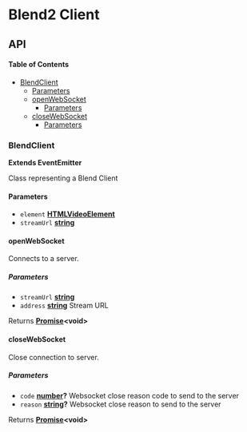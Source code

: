# Blend2 Client

## API

<!-- Generated by documentation.js. Update this documentation by updating the source code. -->

#### Table of Contents

-   [BlendClient](#blendclient)
    -   [Parameters](#parameters)
    -   [openWebSocket](#openwebsocket)
        -   [Parameters](#parameters-1)
    -   [closeWebSocket](#closewebsocket)
        -   [Parameters](#parameters-2)

### BlendClient

**Extends EventEmitter**

Class representing a Blend Client

#### Parameters

-   `element` **[HTMLVideoElement](https://developer.mozilla.org/docs/Web/API/HTMLVideoElement)** 
-   `streamUrl` **[string](https://developer.mozilla.org/docs/Web/JavaScript/Reference/Global_Objects/String)** 

#### openWebSocket

Connects to a server.

##### Parameters

-   `streamUrl` **[string](https://developer.mozilla.org/docs/Web/JavaScript/Reference/Global_Objects/String)** 
-   `address` **[string](https://developer.mozilla.org/docs/Web/JavaScript/Reference/Global_Objects/String)** Stream URL

Returns **[Promise](https://developer.mozilla.org/docs/Web/JavaScript/Reference/Global_Objects/Promise)&lt;void>** 

#### closeWebSocket

Close connection to server.

##### Parameters

-   `code` **[number](https://developer.mozilla.org/docs/Web/JavaScript/Reference/Global_Objects/Number)?** Websocket close reason code to send to the server
-   `reason` **[string](https://developer.mozilla.org/docs/Web/JavaScript/Reference/Global_Objects/String)?** Websocket close reason to send to the server

Returns **[Promise](https://developer.mozilla.org/docs/Web/JavaScript/Reference/Global_Objects/Promise)&lt;void>** 

